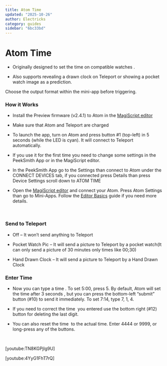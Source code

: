 ```yaml
---
title: Atom Time
updated: "2025-10-26"
author: Electricks
category: guides
sidebar: "6bc33bd"
---
```


# Atom Time

- Originally designed to set the time on compatible watches .

- Also supports revealing a drawn clock on Teleport or showing a pocket watch image as a prediction.

Choose the output format within the mini-app before triggering.

### How it Works

- Install the Preview firmware (v2.4.1) to Atom in the [MagiScript editor](https://peeksmith.electricks.info/atom/)

- Make sure that Atom and Teleport are charged

- To launch the app, turn on Atom and press button #1 (top-left) in 5 seconds (while the LED is cyan). It will connect to Teleport automatically.

- If you use it for the first time you need to change some settings in the PeekSmith App or in the MagiScript editor.

- In the PeekSmith App go to the Settings than connect to Atom under the CONNECT DEVICES tab, if you connected press Details than press Device Settings scroll down to ATOM TIME

- Open the [MagiScript editor](https://peeksmith.electricks.info/atom/) and connect your Atom. Press Atom Settings than go to Mini-Apps. Follow the [Editor Basics](https://peeksmith.electricks.info/atom/) guide if you need more details.

 

### Send to Teleport

- Off – It won’t send anything to Teleport

- Pocket Watch Pic – It will send a picture to Teleport by a pocket watch(It can only send a picture of 30 minutes only times like 00;30)

- Hand Drawn Clock – It will send a picture to Teleport by a Hand Drawn Clock

### Enter Time

- Now you can type a time . To set 5:00, press 5. By default, Atom will set the time after 3 seconds , but you can press the bottom-left “submit” button (#10) to send it immediately. To set 7:14, type 7, 1, 4.

- If you need to correct the time  you entered use the bottom right (#12) button for deleting the last digit.

- You can also reset the time  to the actual time. Enter 4444 or 9999, or long-press any of the buttons.

 

[youtube:TN8KGPjlg9U]

[youtube:4YyG1FhT7rQ]
